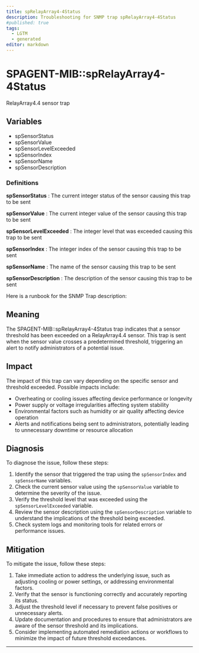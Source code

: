```yaml
---
title: spRelayArray4-4Status
description: Troubleshooting for SNMP trap spRelayArray4-4Status
#published: true
tags:
  - LGTM
  - generated
editor: markdown
---
```


# SPAGENT-MIB::spRelayArray4-4Status 

RelayArray4.4 sensor trap 


## Variables


  - spSensorStatus
  - spSensorValue
  - spSensorLevelExceeded
  - spSensorIndex
  - spSensorName
  - spSensorDescription 

### Definitions 


**spSensorStatus** 
: The current integer status of the sensor causing this trap to be sent 

**spSensorValue** 
: The current integer value of the sensor causing this trap to be sent 

**spSensorLevelExceeded** 
: The integer level that was exceeded causing this trap to be sent 

**spSensorIndex** 
: The integer index of the sensor causing this trap to be sent 

**spSensorName** 
: The name of the sensor causing this trap to be sent 

**spSensorDescription** 
: The description of the sensor causing this trap to be sent 


Here is a runbook for the SNMP Trap description:

## Meaning

The SPAGENT-MIB::spRelayArray4-4Status trap indicates that a sensor threshold has been exceeded on a RelayArray4.4 sensor. This trap is sent when the sensor value crosses a predetermined threshold, triggering an alert to notify administrators of a potential issue.

## Impact

The impact of this trap can vary depending on the specific sensor and threshold exceeded. Possible impacts include:

* Overheating or cooling issues affecting device performance or longevity
* Power supply or voltage irregularities affecting system stability
* Environmental factors such as humidity or air quality affecting device operation
* Alerts and notifications being sent to administrators, potentially leading to unnecessary downtime or resource allocation

## Diagnosis

To diagnose the issue, follow these steps:

1. Identify the sensor that triggered the trap using the `spSensorIndex` and `spSensorName` variables.
2. Check the current sensor value using the `spSensorValue` variable to determine the severity of the issue.
3. Verify the threshold level that was exceeded using the `spSensorLevelExceeded` variable.
4. Review the sensor description using the `spSensorDescription` variable to understand the implications of the threshold being exceeded.
5. Check system logs and monitoring tools for related errors or performance issues.

## Mitigation

To mitigate the issue, follow these steps:

1. Take immediate action to address the underlying issue, such as adjusting cooling or power settings, or addressing environmental factors.
2. Verify that the sensor is functioning correctly and accurately reporting its status.
3. Adjust the threshold level if necessary to prevent false positives or unnecessary alerts.
4. Update documentation and procedures to ensure that administrators are aware of the sensor threshold and its implications.
5. Consider implementing automated remediation actions or workflows to minimize the impact of future threshold exceedances.
---




